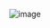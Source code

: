 ![image](https://github.com/JorginhoO/desafio-estrutura-condicional-java/assets/103656969/de935acb-a5c1-4db8-82ad-f030eab9e7e5)

